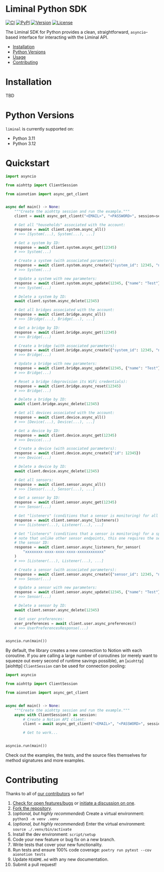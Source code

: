 # Liminal Python SDK

[![CI][ci-badge]][ci]
[![PyPI][pypi-badge]][pypi]
[![Version][version-badge]][version]
[![License][license-badge]][license]

The Liminal SDK for Python provides a clean, straightforward, `asyncio`-based interface
for interacting with the Liminal API.

- [Installation](#installation)
- [Python Versions](#python-versions)
- [Usage](#usage)
- [Contributing](#contributing)

# Installation

TBD

# Python Versions

`liminal` is currently supported on:

- Python 3.11
- Python 3.12

# Quickstart

```python
import asyncio

from aiohttp import ClientSession

from aionotion import async_get_client


async def main() -> None:
    """Create the aiohttp session and run the example."""
    client = await async_get_client("<EMAIL>", "<PASSWORD>", session=session)

    # Get all "households" associated with the account:
    response = await client.system.async_all()
    # >>> [System(...), System(...), ...]

    # Get a system by ID:
    response = await client.system.async_get(12345)
    # >>> System(...)

    # Create a system (with associated parameters):
    response = await client.system.async_create({"system_id": 12345, "name": "Test"})
    # >>> System(...)

    # Update a system with new parameters:
    response = await client.system.async_update(12345, {"name": "Test"})
    # >>> System(...)

    # Delete a system by ID:
    await client.system.async_delete(12345)

    # Get all bridges associated with the account:
    response = await client.bridge.async_all()
    # >>> [Bridge(...), Bridge(...), ...]

    # Get a bridge by ID:
    response = await client.bridge.async_get(12345)
    # >>> Bridge(...)

    # Create a bridge (with associated parameters):
    response = await client.bridge.async_create({"system_id": 12345, "name": "Test"})
    # >>> Bridge(...)

    # Update a bridge with new parameters:
    response = await client.bridge.async_update(12345, {"name": "Test"})
    # >>> Bridge(...)

    # Reset a bridge (deprovision its WiFi credentials):
    response = await client.bridge.async_reset(12345)
    # >>> Bridge(...)

    # Delete a bridge by ID:
    await client.bridge.async_delete(12345)

    # Get all devices associated with the account:
    response = await client.device.async_all()
    # >>> [Device(...), Device(...), ...]

    # Get a device by ID:
    response = await client.device.async_get(12345)
    # >>> Device(...)

    # Create a device (with associated parameters):
    response = await client.device.async_create({"id": 12345})
    # >>> Device(...)

    # Delete a device by ID:
    await client.device.async_delete(12345)

    # Get all sensors:
    response = await client.sensor.async_all()
    # >>> [Sensor(...), Sensor(...), ...]

    # Get a sensor by ID:
    response = await client.sensor.async_get(12345)
    # >>> Sensor(...)

    # Get "listeners" (conditions that a sensor is monitoring) for all sensors:
    response = await client.sensor.async_listeners()
    # >>> [Listener(...), Listener(...), ...]

    # Get "listeners" (conditions that a sensor is monitoring) for a specific sensor;
    # note that unlike other sensor endpoints, this one requires the sensor UUID, *not*
    # the sensor ID:
    response = await client.sensor.async_listeners_for_sensor(
        "xxxxxxxx-xxxx-xxxx-xxxx-xxxxxxxxxxxx"
    )
    # >>> [Listener(...), Listener(...), ...]

    # Create a sensor (with associated parameters):
    response = await client.sensor.async_create({"sensor_id": 12345, "name": "Test"})
    # >>> Sensor(...)

    # Update a sensor with new parameters:
    response = await client.sensor.async_update(12345, {"name": "Test"})
    # >>> Sensor(...)

    # Delete a sensor by ID:
    await client.sensor.async_delete(12345)

    # Get user preferences:
    user_preferences = await client.user.async_preferences()
    # >>> UserPreferencesResponse(...)


asyncio.run(main())
```

By default, the library creates a new connection to Notion with each coroutine. If you
are calling a large number of coroutines (or merely want to squeeze out every second of
runtime savings possible), an [`aiohttp`][aiohttp] `ClientSession` can be used for
connection pooling:

```python
import asyncio

from aiohttp import ClientSession

from aionotion import async_get_client


async def main() -> None:
    """Create the aiohttp session and run the example."""
    async with ClientSession() as session:
        # Create a Notion API client:
        client = await async_get_client("<EMAIL>", "<PASSWORD>", session=session)

        # Get to work...


asyncio.run(main())
```

Check out the examples, the tests, and the source files themselves for method
signatures and more examples.

# Contributing

Thanks to all of [our contributors][contributors] so far!

1. [Check for open features/bugs][issues] or [initiate a discussion on one][new-issue].
2. [Fork the repository][fork].
3. (_optional, but highly recommended_) Create a virtual environment: `python3 -m venv .venv`
4. (_optional, but highly recommended_) Enter the virtual environment: `source ./.venv/bin/activate`
5. Install the dev environment: `script/setup`
6. Code your new feature or bug fix on a new branch.
7. Write tests that cover your new functionality.
8. Run tests and ensure 100% code coverage: `poetry run pytest --cov aionotion tests`
9. Update `README.md` with any new documentation.
10. Submit a pull request!

[ci-badge]: https://github.com/engineeredinnovation/liminal-sdk-python/workflows/CI/badge.svg
[ci]: https://github.com/engineeredinnovation/liminal-sdk-python/actions
[contributors]: https://github.com/engineeredinnovation/liminal-sdk-python/graphs/contributors
[fork]: https://github.com/engineeredinnovation/liminal-sdk-python/fork
[issues]: https://github.com/engineeredinnovation/liminal-sdk-python/issues
[license-badge]: https://img.shields.io/pypi/l/aionotion.svg
[license]: https://github.com/engineeredinnovation/liminal-sdk-python/blob/main/LICENSE
[new-issue]: https://github.com/engineeredinnovation/liminal-sdk-python/issues/new
[notion]: https://getnotion.com
[pypi-badge]: https://img.shields.io/pypi/v/aionotion.svg
[pypi]: https://pypi.python.org/pypi/aionotion
[version-badge]: https://img.shields.io/pypi/pyversions/aionotion.svg
[version]: https://pypi.python.org/pypi/aionotion
